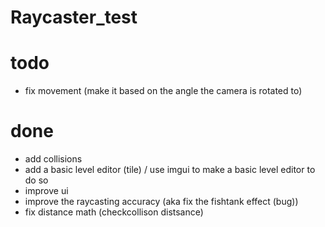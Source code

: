 # Raycaster_test

# todo

- fix movement (make it based on the angle the camera is rotated to)

# done

- add collisions
- add a basic level editor (tile) / use imgui to make a basic level editor to do so
- improve ui
- improve the raycasting accuracy (aka fix the fishtank effect (bug))
- fix distance math (checkcollison distsance)
